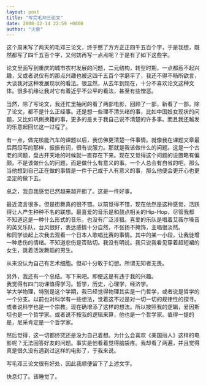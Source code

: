 ```yaml
---
layout: post
title: "写完毛邓三论文"
date: 2008-12-14 22:59 +0800
author: "火兽"
---
```


这个周末写了两天的毛邓三论文，终于憋了方方正正四千五百个字，于是我想，既然都写了四千五百个字，又何妨再写一点点呢？于是有了如下这些字。

论文里面写到重庆的城市农村发展的问题，二元结构，转型时期，一点都惹不起兴趣，又或者说仅有的那点兴趣也被这四千五百个字磨平了，我还不得不畅所欲言，大谈我对这种发展现状的看法。很显然，从去年到现在，十分不喜欢论文这种文体。很多机缘让我对它有着近乎不公平的看法，甚至有些憎恶。

当然，除了写论文，我还忙里抽闲的看了两部电影，回顾了一部，新看了一部。除了论文，都不是什么正经事。还是想一些理不清头绪的事，比如中国妓女现状的问题，又比如巩俐换籍的事，更多的是关于我自己说不清楚的许多事。而且我还越发的乐意起回忆这一过程了。

有一点，做完核能汽车的课题以后，我仿佛更清楚一件事情。就像我在课题文章最后两段写的那样，振振有词，很有说服力。那就是我该做什么的问题。这是一个古老的问题，盘古开天地的时候就一直存在下来。现在又觉得这个问题的设置略有偏颇。不是该做什么的问题，而是做什么有意义的事。一个人总会有自省的吧，那么当他想到自己正在做的事情是一件于己或于人有意义的事，那么他便会更开心也更坚定的做下去。

总之，我自我感觉已然越来越开朗了。这是一件好事。

最近流言很多，但是街舞真的很不错。以前觉得不错，现在依然是这种感觉，活跃得让人产生种种不名的联想。最喜爱的音乐是和鼓点相关的Hip-Hop，尽管我都不知道这是一种什么形式的音乐，也没有广泛涉猎。喜爱的乐队是唱着艾薇尔嗓音的英文乐队，台风很好，表达感情十分自然，不张扬不掩饰，主唱很淡然。<br>
和同学谈起上次我去观看一个日本人歌唱比赛的事情。其中的某一小段，让我徒增一种悲伤的情绪。不知道悲伤是否贴切。我没有明说。我只说我看见穿着超短裙的女生，跳着活泼舞蹈的男生。

从来没认为自己有艺术细胞。但却十分敢于幻想。所谓无知者无畏。

另外，我还有一个总结。写下来吧。即便这是有违于我的兴趣。<br>
我觉得有四门功课值得学习。哲学，历史，心理学，经济学。<br>
学大学物理，特别是这个学期，我已经觉得物理其实是一门哲学，或者说是哲学的一个分支。以前也对科学有一些想法，觉着这不过是对一切一切的规律性的探寻。或者说科学也是一个宗教。现在确增添了这样的想法。所以按照我的逻辑，爱因斯坦也是一个哲学家。或者说不按我的逻辑来算，他也是一个哲学家。值得一提的是，尼采肯定是一个哲学家。

然后觉得，这一切都终究还是没为自己着想。为什么会喜欢《美国丽人》这样的电影呢？无法回答好友的问题。事实是他看着觉得脑袋疼。我却看了两遍，并且觉得真是很久没有遇到过这样的电影了，于我来说。

写毛邓三论文很有好处，因此我顺便留下了上述文字。

快息灯了。该睡觉了。
